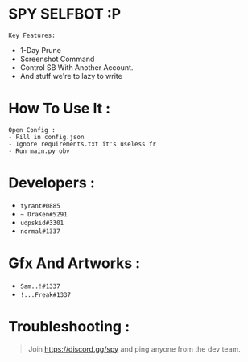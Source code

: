 #
# SPY SELFBOT :P

```Key Features:```
- 1-Day Prune
- Screenshot Command
- Control SB With Another Account.
- And stuff we're to lazy to write

# How To Use It : 

```
Open Config :
- Fill in config.json
- Ignore requirements.txt it's useless fr
- Run main.py obv
```

# Developers :

- `tyrant#0885`
- `~ DraKen#5291`
- `udpskid#3301`
- `normal#1337`

# Gfx And Artworks : 
- `Sam..!#1337`
- `!...Freak#1337`

# Troubleshooting :

> Join https://discord.gg/spy and ping anyone from the dev team.
